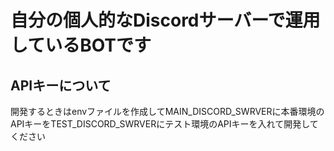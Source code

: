 # 自分の個人的なDiscordサーバーで運用しているBOTです


## APIキーについて
開発するときはenvファイルを作成してMAIN_DISCORD_SWRVERに本番環境のAPIキーをTEST_DISCORD_SWRVERにテスト環境のAPIキーを入れて開発してください